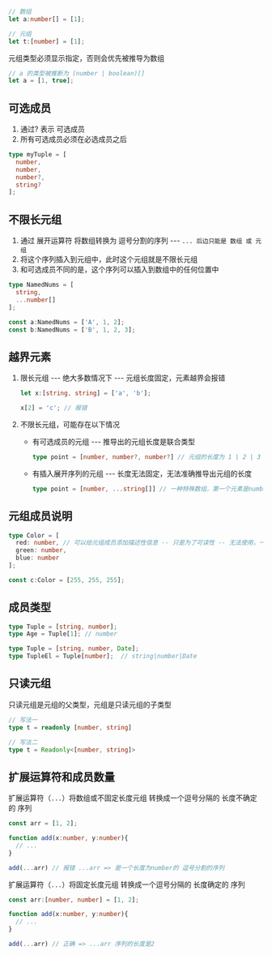 ```ts
// 数组
let a:number[] = [1];

// 元组
let t:[number] = [1];
```



元组类型必须显示指定，否则会优先被推导为数组

```ts
// a 的类型被推断为 (number | boolean)[]
let a = [1, true];
```



## 可选成员

1. 通过? 表示 可选成员
2. 所有可选成员必须在必选成员之后

```ts
type myTuple = [
  number,
  number,
  number?,
  string?
];
```



## 不限长元组

1. 通过 展开运算符 将数组转换为 逗号分割的序列 --- `... 后边只能是 数组 或 元组`
2. 将这个序列插入到元组中，此时这个元组就是不限长元组
3. 和可选成员不同的是，这个序列可以插入到数组中的任何位置中

```ts
type NamedNums = [
  string,
  ...number[]
];

const a:NamedNums = ['A', 1, 2];
const b:NamedNums = ['B', 1, 2, 3];
```



## 越界元素

1. 限长元组 --- 绝大多数情况下 --- 元组长度固定，元素越界会报错

   ```ts
   let x:[string, string] = ['a', 'b'];
   
   x[2] = 'c'; // 报错
   ```

2. 不限长元组，可能存在以下情况

   + 有可选成员的元组 --- 推导出的元组长度是联合类型

     ```ts
     type point = [number, number?, number?] // 元组的长度为 1 | 2 | 3
     ```

     

   + 有插入展开序列的元组 --- 长度无法固定，无法准确推导出元组的长度

     ```ts
     type point = [number, ...string[]] // 一种特殊数组，第一个元素是number，后续元素都是string
     ```

     

## 元组成员说明

```ts
type Color = [
  red: number, // 可以给元组成员添加描述性信息 -- 只是为了可读性 -- 无法使用，一般没啥实际意义
  green: number,
  blue: number
];

const c:Color = [255, 255, 255];
```



## 成员类型

```ts
type Tuple = [string, number];
type Age = Tuple[1]; // number
```

```ts
type Tuple = [string, number, Date];
type TupleEl = Tuple[number];  // string|number|Date
```



## 只读元组

只读元组是元组的父类型，元组是只读元组的子类型

```ts
// 写法一
type t = readonly [number, string]

// 写法二
type t = Readonly<[number, string]>
```



## 扩展运算符和成员数量

扩展运算符（`...`）将数组或不固定长度元组 转换成一个逗号分隔的 长度不确定的 序列

```ts
const arr = [1, 2];

function add(x:number, y:number){
  // ...
}

add(...arr) // 报错 ...arr => 是一个长度为number的 逗号分割的序列
```

扩展运算符（`...`）将固定长度元组 转换成一个逗号分隔的 长度确定的 序列

```ts
const arr:[number, number] = [1, 2];

function add(x:number, y:number){
  // ...
}

add(...arr) // 正确 => ...arr 序列的长度是2
```

